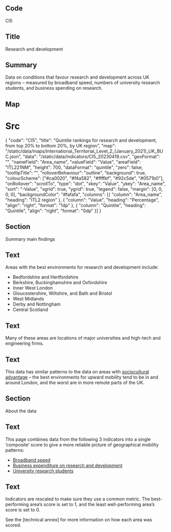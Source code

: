 ## Code
CI5

## Title
Research and development

## Summary
Data on conditions that favour research and development across UK regions – measured by broadband speed, numbers of university research students, and business spending on research.

## Map
# Src
{
    "code": "CI5",
    "title": "Quintile rankings for research and development, from top 20% to bottom 20%, by UK region",
    "map": "/static/data/maps/International_Territorial_Level_2_(January_2021)_UK_BUC.json",
    "data": "/static/data/indicators/CI5_20230419.csv",
    "geoFormat": "",
    "nameField": "Area_name",
    "valueField": "Value",
    "areaField": "ITL221NM",
    "height": 700,
    "dataFormat": "quintile",
    "zero": false,
    "tooltipTitle": "",
    "rolloverBehaviour": "outline",
    "background": true,
    "colourScheme": ["#ca0020", "#f4a582", "#ffffbf", "#92c5de", "#0571b0"],
    "onRollover": "scrollTo",
    "type": "dot",
    "xkey": "Value",
    "ykey": "Area_name",
    "sort": "-Value",
    "xgrid": true,
    "ygrid": true,
    "legend": false,
    "margin": [0, 0, 0, 0],
    "backgroundColor": "#fafafa",
    "columns": [{
        "column": "Area_name",
        "heading": "ITL2 region"
    }, {
        "column": "Value",
        "heading": "Percentage",
        "align": "right",
        "format": "1dp"
    }, {
        "column": "Quintile",
        "heading": "Quintile",
        "align": "right",
        "format": "0dp"
    }]
}

## Section
Summary main findings

## Text
Areas with the best environments for research and development include:

<ul class="govuk-list">
  <li>Bedfordshire and Hertfordshire</li>
  <li>Berkshire, Buckinghamshire and Oxfordshire</li>
  <li>Inner West London</li>
  <li>Gloucestershire, Wiltshire, and Bath and Bristol</li>
  <li>West Midlands</li>
  <li>Derby and Nottingham</li>
  <li>Central Scotland</li>
</ul>

## Text
Many of these areas are locations of major universities and high-tech and engineering firms.

## Text
This data has similar patterns to the data on areas with <a href="/drivers_of_social_mobility/composite_indices/socio-cultural_advantage" class="govuk-link">sociocultural advantage</a> – the best environments for upward mobility tend to be in and around London, and the worst are in more remote parts of the UK.

## Section
About the data

## Text
This page combines data from the following 3 indicators into a single ‘composite’ score to give a more reliable picture of geographical mobility patterns:

<ul class="govuk-list list-disc">
    <li><a href="/drivers_of_social_mobility/research_and_development_environment/broadband_speed" class="govuk-link">Broadband speed</a></li>
    <li><a href="/drivers_of_social_mobility/research_and_development_environment/business_spending_on_research_and_development" class="govuk-link">Business expenditure on research and development</a></li>
    <li><a href="/drivers_of_social_mobility/research_and_development_environment/university_research_students" class="govuk-link">University research students</a></li>
</ul>

## Text
Indicators are rescaled to make sure they use a common metric. The best-performing area’s score is set to 1, and the least well-performing area’s score is set to 0.<br> 

See the [technical annex] for more information on how each area was scored.
